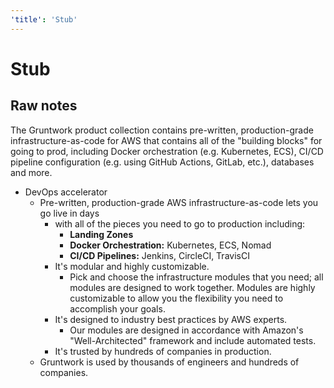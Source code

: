 ```yaml
---
'title': 'Stub'
---
```


# Stub

## Raw notes

The Gruntwork product collection contains pre-written, production-grade infrastructure-as-code for AWS that contains all of the "building blocks" for going to prod, including Docker orchestration (e.g. Kubernetes, ECS), CI/CD pipeline configuration (e.g. using GitHub Actions, GitLab, etc.), databases and more.

- DevOps accelerator
  - Pre-written, production-grade AWS infrastructure-as-code lets you go live in days
    - with all of the pieces you need to go to production including:
      - **Landing Zones**
      - **Docker Orchestration:** Kubernetes, ECS, Nomad
      - **CI/CD Pipelines:** Jenkins, CircleCI, TravisCI
    - It's modular and highly customizable.
      - Pick and choose the infrastructure modules that you need; all modules are designed to work together. Modules are highly customizable to allow you the flexibility you need to accomplish your goals.
    - It's designed to industry best practices by AWS experts.
      - Our modules are designed in accordance with Amazon's "Well-Architected" framework and include automated tests.
    - It's trusted by hundreds of companies in production.
  - Gruntwork is used by thousands of engineers and hundreds of companies.

<!-- ##DOCS-SOURCER-START
{"sourcePlugin":"Local File Copier","hash":"4d98c5a36dcaff819c75c56f3ec2d947"}
##DOCS-SOURCER-END -->
